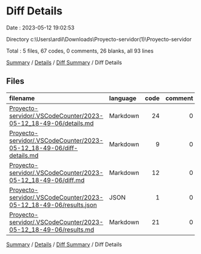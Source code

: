 # Diff Details

Date : 2023-05-12 19:02:53

Directory c:\\Users\\ardil\\Downloads\\Proyecto-servidor(1)\\Proyecto-servidor

Total : 5 files,  67 codes, 0 comments, 26 blanks, all 93 lines

[Summary](results.md) / [Details](details.md) / [Diff Summary](diff.md) / Diff Details

## Files
| filename | language | code | comment | blank | total |
| :--- | :--- | ---: | ---: | ---: | ---: |
| [Proyecto-servidor/.VSCodeCounter/2023-05-12_18-49-06/details.md](/Proyecto-servidor/.VSCodeCounter/2023-05-12_18-49-06/details.md) | Markdown | 24 | 0 | 6 | 30 |
| [Proyecto-servidor/.VSCodeCounter/2023-05-12_18-49-06/diff-details.md](/Proyecto-servidor/.VSCodeCounter/2023-05-12_18-49-06/diff-details.md) | Markdown | 9 | 0 | 6 | 15 |
| [Proyecto-servidor/.VSCodeCounter/2023-05-12_18-49-06/diff.md](/Proyecto-servidor/.VSCodeCounter/2023-05-12_18-49-06/diff.md) | Markdown | 12 | 0 | 7 | 19 |
| [Proyecto-servidor/.VSCodeCounter/2023-05-12_18-49-06/results.json](/Proyecto-servidor/.VSCodeCounter/2023-05-12_18-49-06/results.json) | JSON | 1 | 0 | 0 | 1 |
| [Proyecto-servidor/.VSCodeCounter/2023-05-12_18-49-06/results.md](/Proyecto-servidor/.VSCodeCounter/2023-05-12_18-49-06/results.md) | Markdown | 21 | 0 | 7 | 28 |

[Summary](results.md) / [Details](details.md) / [Diff Summary](diff.md) / Diff Details